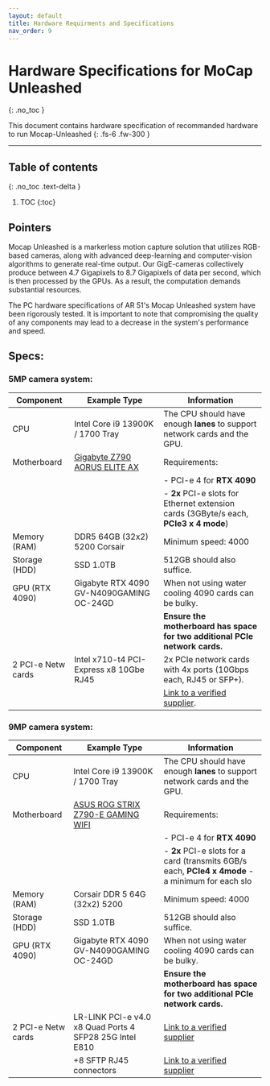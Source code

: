 ```yaml
---
layout: default
title: Hardware Requirments and Specifications 
nav_order: 9 
---
```


# Hardware Specifications for MoCap Unleashed 
{: .no_toc }

This document contains hardware specification of recommanded hardware to run Mocap-Unleashed
{: .fs-6 .fw-300 }



---
## Table of contents
{: .no_toc .text-delta }

1. TOC
{:toc}



## Pointers
Mocap Unleashed is a markerless motion capture solution that utilizes RGB-based cameras, along with advanced deep-learning and computer-vision algorithms to generate real-time output. 
Our GigE-cameras collectively produce between 4.7 Gigapixels to 8.7 Gigapixels of data per second, which is then processed by the GPUs. 
As a result, the computation demands substantial resources.


The PC hardware specifications of AR 51's Mocap Unleashed system have been rigorously tested. 
It is important to note that compromising the quality of any components may lead to a decrease in the system's performance and speed.

## Specs: 
### 5MP camera system:


| Component          | Example Type                                        | Information                                                                        |
|--------------------|-----------------------------------------------------|------------------------------------------------------------------------------------|
| CPU                | Intel Core i9 13900K / 1700 Tray                    | The CPU should have enough **lanes** to support network cards and the GPU.             |
| Motherboard        | [Gigabyte Z790 AORUS ELITE AX](https://www.gigabyte.com/Motherboard/Z790-AORUS-ELITE-AX-rev-10/sp#sp)                        | Requirements:                                                                      |
|                    |                                                     | - PCI-e 4 for **RTX 4090**                                                             |
|                    |                                                     | - **2x** PCI-e slots for Ethernet extension cards (3GByte/s each, **PCIe3 x 4 mode**)      |
| Memory (RAM)       | DDR5 64GB (32x2) 5200 Corsair                       | Minimum speed: 4000                                                                |
| Storage (HDD)      | SSD 1.0TB                                           | 512GB should also suffice.                                                         |
| GPU (RTX 4090)     | Gigabyte RTX 4090 GV-N4090GAMING OC-24GD            | When not using water cooling 4090 cards can be bulky.
|                    |                                                     | **Ensure the motherboard has space for two additional PCIe network cards.**           |
| 2 PCI-e Netw cards | Intel x710-t4 PCI-Express x8 10Gbe RJ45             | 2x PCIe network cards with 4x ports (10Gbps each, RJ45 or SFP+).                   |
|                    |                                                     | [Link to a verified supplier](https://www.alibaba.com/product-detail/Intel-x710-t4-PCI-Express-x8_62473433376.html?spm=a2756.order-detail-ta-ta-b.0.0.72712fc29ZCC0S).                                                       |



### 9MP camera system:


| Component          | Example Type                                        | Information                                                                        |
|--------------------|-----------------------------------------------------|------------------------------------------------------------------------------------|
| CPU                | Intel Core i9 13900K / 1700 Tray                    | The CPU should have enough **lanes** to support network cards and the GPU.             |
| Motherboard        | [ASUS ROG STRIX Z790-E GAMING WIFI](https://rog.asus.com/motherboards/rog-strix/rog-strix-z790-e-gaming-wifi-model/)                        | Requirements:                                                                      |
|                    |                                                     | - PCI-e 4 for **RTX 4090**                                                             |
|                    |                                                     | - **2x** PCI-e slots for a card (transmits 6GB/s each, **PCIe4 x 4mode** - a minimum for each slo      |
| Memory (RAM)       | Corsair DDR 5 64G (32x2) 5200                       | Minimum speed: 4000                                                                |
| Storage (HDD)      | SSD 1.0TB                                           | 512GB should also suffice.                                                         |
| GPU (RTX 4090)     | Gigabyte RTX 4090 GV-N4090GAMING OC-24GD            | When not using water cooling 4090 cards can be bulky.
|                    |                                                     | **Ensure the motherboard has space for two additional PCIe network cards.**           |
| 2 PCI-e Netw cards | LR-LINK PCI-e v4.0 x8 Quad Ports 4 SFP28 25G Intel E810            |[Link to a verified supplier](https://www.alibaba.com/product-detail/LR-LINK-PCI-Express-v4-0_1600768840919.html?spm=a2756.order-detail-ta-ta-b.0.0.62332fc2jmW6qL) |
|                    |     +8 SFTP RJ45 connectors                         |[Link to a verified supplier](https://www.alibaba.com/product-detail/LR-LINK-LRXP0010-Y3ATR-10Gb-SFP_1600768803659.html?spm=a2756.order-detail-ta-ta-b.0.0.62332fc2jmW6qL)










